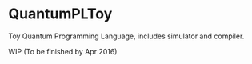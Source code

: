 # QuantumPLToy
Toy Quantum Programming Language, includes simulator and compiler.

WIP (To be finished by Apr 2016)
